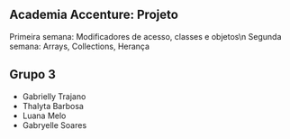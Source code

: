 ## Academia Accenture: Projeto

Primeira semana: Modificadores de acesso, classes e objetos\n
Segunda semana: Arrays, Collections, Herança

## Grupo 3

- Gabrielly Trajano
- Thalyta Barbosa
- Luana Melo
- Gabryelle Soares

